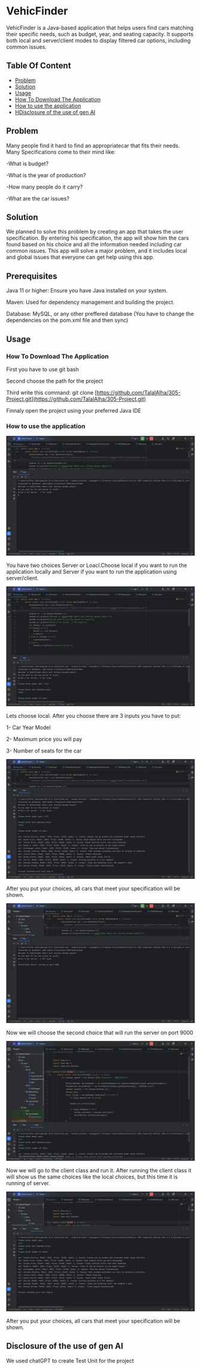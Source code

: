 # VehicFinder

VehicFinder is a Java-based application that helps users find cars matching their specific needs, such as budget, year, and seating capacity. It supports both local and server/client modes to display filtered car options, including common issues.

## Table Of Content
- [Problem](#Problem)
- [Solution](#Solution)
- [Usage](#Usage)
- [How To Download The Application](#how-to-download-the-application)
- [How to use the application](#how-to-use-the-application) 
- [HDisclosure of the use of gen AI](#Disclosure-of-the-use-of-gen-AI)

## Problem

Many people find it hard to find an appropriatecar that fits their needs.
Many Specifications come to their mind like:

-What is budget?

-What is the year of production?

-How many people do it carry?

-What are the car issues?

## Solution

We planned to solve this problem by creating an app that takes the user specification. 
By entering his specification, the app will show him the cars found based on his choice 
and all the information needed including car common issues. This app will solve a major 
problem, and it includes local and global issues that everyone can get help using this 
app.

## Prerequisites
Java 11 or higher: Ensure you have Java installed on your system.

Maven: Used for dependency management and building the project.

Database: MySQL, or any other preffered database (You have to change the dependencies on the pom.xml file and then sync)

## Usage

### How To Download The Application
First you have to use git bash

Second choose the path for the project

Third write this command: git clone [https://github.com/TalalAlha/305-Project.git](https://github.com/TalalAlha/305-Project.git)

Finnaly open the project using your preferred Java IDE



### How to use the application
![Main Menu](https://github.com/TalalAlha/305-Project/blob/85c33038bdabc48db14262317b604183036bc97c/Menu.png)


You have two choices Server or Loacl.Choose local if you want to run the application locally and Server if you want to run the application using server/client.


![LocalInput](https://github.com/TalalAlha/305-Project/blob/85c33038bdabc48db14262317b604183036bc97c/LocalInput.png)

Lets choose local.
After you choose there are 3 inputs you have to put:

1- Car Year Model

2- Maximum price you will pay

3- Number of seats for the car

![LocalResult](https://github.com/TalalAlha/305-Project/blob/85c33038bdabc48db14262317b604183036bc97c/LocalResult.png)


After you put your choices, all cars that meet your specification will be shown.

![RunningServer](https://github.com/TalalAlha/305-Project/blob/85c33038bdabc48db14262317b604183036bc97c/RunningServer.png)

Now we will choose the second choice that will run the server on port 9000

![ClientInput](https://github.com/TalalAlha/305-Project/blob/85c33038bdabc48db14262317b604183036bc97c/ClientInput.png)

Now we will go to the client class and run it. After running the client class it will show us the same choices like the local choices, but this time it is running of server.

![ClientResult](https://github.com/TalalAlha/305-Project/blob/85c33038bdabc48db14262317b604183036bc97c/ClientResult.png)

After you put your choices, all cars that meet your specification will be shown.


## Disclosure of the use of gen AI

We used chatGPT to create Test Unit for the project

